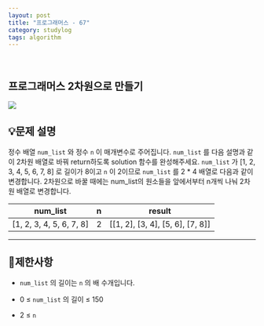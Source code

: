 ```yaml
---
layout: post
title: "프로그래머스 - 67"
category: studylog
tags: algorithm
---
```


<br>

## 프로그래머스 2차원으로 만들기


![](https://velog.velcdn.com/images/dlsdud9098/post/e1464da6-734f-4172-a5d3-8df73b71a328/image.png)
## 💡문제 설명
정수 배열 ```num_list```
와 정수 ```n```
이 매개변수로 주어집니다. ```num_list```
를 다음 설명과 같이 2차원 배열로 바꿔 return하도록 solution 함수를 완성해주세요.
```num_list```
가 [1, 2, 3, 4, 5, 6, 7, 8] 로 길이가 8이고 ```n```
이 2이므로 ```num_list```
를 2 * 4 배열로 다음과 같이 변경합니다. 2차원으로 바꿀 때에는 num_list의 원소들을 앞에서부터 n개씩 나눠 2차원 배열로 변경합니다.


<table><thead><tr><th>num_list</th><th>n</th><th>result</th></tr></thead><tbody><tr><td>[1, 2, 3, 4, 5, 6, 7, 8]</td><td>2</td><td>[[1, 2], [3, 4], [5, 6], [7, 8]]</td></tr></tbody>
</table>


---




## 🚫제한사항


* ```num_list```
의 길이는 ```n```
의 배 수개입니다.




* 0 ≤ ```num_list```
의 길이 ≤ 150




* 2 ≤ ```n```
